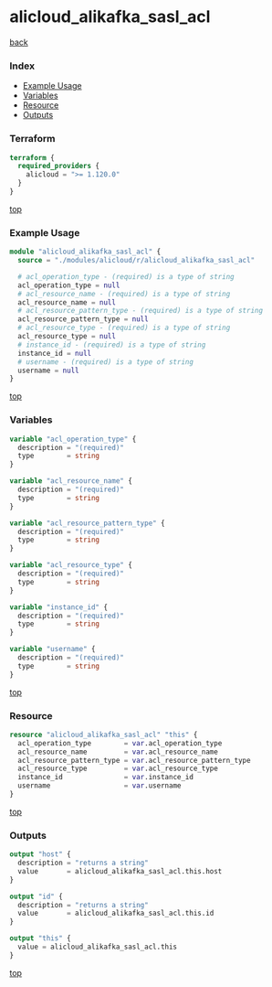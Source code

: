 # alicloud_alikafka_sasl_acl

[back](../alicloud.md)

### Index

- [Example Usage](#example-usage)
- [Variables](#variables)
- [Resource](#resource)
- [Outputs](#outputs)

### Terraform

```terraform
terraform {
  required_providers {
    alicloud = ">= 1.120.0"
  }
}
```

[top](#index)

### Example Usage

```terraform
module "alicloud_alikafka_sasl_acl" {
  source = "./modules/alicloud/r/alicloud_alikafka_sasl_acl"

  # acl_operation_type - (required) is a type of string
  acl_operation_type = null
  # acl_resource_name - (required) is a type of string
  acl_resource_name = null
  # acl_resource_pattern_type - (required) is a type of string
  acl_resource_pattern_type = null
  # acl_resource_type - (required) is a type of string
  acl_resource_type = null
  # instance_id - (required) is a type of string
  instance_id = null
  # username - (required) is a type of string
  username = null
}
```

[top](#index)

### Variables

```terraform
variable "acl_operation_type" {
  description = "(required)"
  type        = string
}

variable "acl_resource_name" {
  description = "(required)"
  type        = string
}

variable "acl_resource_pattern_type" {
  description = "(required)"
  type        = string
}

variable "acl_resource_type" {
  description = "(required)"
  type        = string
}

variable "instance_id" {
  description = "(required)"
  type        = string
}

variable "username" {
  description = "(required)"
  type        = string
}
```

[top](#index)

### Resource

```terraform
resource "alicloud_alikafka_sasl_acl" "this" {
  acl_operation_type        = var.acl_operation_type
  acl_resource_name         = var.acl_resource_name
  acl_resource_pattern_type = var.acl_resource_pattern_type
  acl_resource_type         = var.acl_resource_type
  instance_id               = var.instance_id
  username                  = var.username
}
```

[top](#index)

### Outputs

```terraform
output "host" {
  description = "returns a string"
  value       = alicloud_alikafka_sasl_acl.this.host
}

output "id" {
  description = "returns a string"
  value       = alicloud_alikafka_sasl_acl.this.id
}

output "this" {
  value = alicloud_alikafka_sasl_acl.this
}
```

[top](#index)